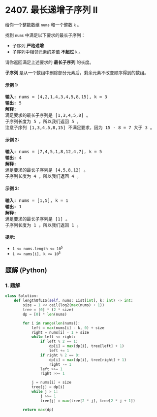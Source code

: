 # 2407. 最长递增子序列 II
给你一个整数数组 `nums` 和一个整数 `k` 。

找到 `nums` 中满足以下要求的最长子序列：
* 子序列 **严格递增**
* 子序列中相邻元素的差值 **不超过** `k` 。

请你返回满足上述要求的 **最长子序列** 的长度。

**子序列** 是从一个数组中删除部分元素后，剩余元素不改变顺序得到的数组。

#### 示例 1:
<pre>
<strong>输入:</strong> nums = [4,2,1,4,3,4,5,8,15], k = 3
<strong>输出:</strong> 5
<strong>解释:</strong>
满足要求的最长子序列是 [1,3,4,5,8] 。
子序列长度为 5 ，所以我们返回 5 。
注意子序列 [1,3,4,5,8,15] 不满足要求，因为 15 - 8 = 7 大于 3 。
</pre>

#### 示例 2:
<pre>
<strong>输入:</strong> nums = [7,4,5,1,8,12,4,7], k = 5
<strong>输出:</strong> 4
<strong>解释:</strong>
满足要求的最长子序列是 [4,5,8,12] 。
子序列长度为 4 ，所以我们返回 4 。
</pre>

#### 示例 3:
<pre>
<strong>输入:</strong> nums = [1,5], k = 1
<strong>输出:</strong> 1
<strong>解释:</strong>
满足要求的最长子序列是 [1] 。
子序列长度为 1 ，所以我们返回 1 。
</pre>

#### 提示:
* <code>1 <= nums.length <= 10<sup>5</sup></code>
* <code>1 <= nums[i], k <= 10<sup>5</sup></code>

## 题解 (Python)

### 1. 题解
```Python
class Solution:
    def lengthOfLIS(self, nums: List[int], k: int) -> int:
        size = 1 << ceil(log2(max(nums) + 1))
        tree = [0] * (2 * size)
        dp = [0] * len(nums)

        for i in range(len(nums)):
            left = max(nums[i] - k, 0) + size
            right = nums[i] - 1 + size
            while left <= right:
                if left % 2 == 1:
                    dp[i] = max(dp[i], tree[left] + 1)
                    left += 1
                if right % 2 == 0:
                    dp[i] = max(dp[i], tree[right] + 1)
                    right -= 1
                left >>= 1
                right >>= 1

            j = nums[i] + size
            tree[j] = dp[i]
            while j > 1:
                j >>= 1
                tree[j] = max(tree[2 * j], tree[2 * j + 1])

        return max(dp)
```
